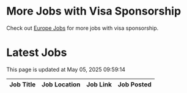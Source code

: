 # More Jobs with Visa Sponsorship

Check out [Europe Jobs](https://github.com/sureshparimi/europejobs#latest-jobs) for more jobs with visa sponsorship.

# Latest Jobs

This page is updated at May 05, 2025 09:59:14

| Job Title | Job Location | Job Link | Job Posted |
| --- | --- | --- | --- |
